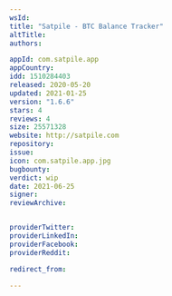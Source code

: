 ```yaml
---
wsId: 
title: "Satpile - BTC Balance Tracker"
altTitle: 
authors:

appId: com.satpile.app
appCountry: 
idd: 1510284403
released: 2020-05-20
updated: 2021-01-25
version: "1.6.6"
stars: 4
reviews: 4
size: 25571328
website: http://satpile.com
repository: 
issue: 
icon: com.satpile.app.jpg
bugbounty: 
verdict: wip
date: 2021-06-25
signer: 
reviewArchive:


providerTwitter: 
providerLinkedIn: 
providerFacebook: 
providerReddit: 

redirect_from:

---
```


